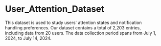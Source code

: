 # User_Attention_Dataset
This dataset is used to study users' attention states and notification handling preferences.
Our dataset contains a total of 2,203 entries, including data from 20 users. The data collection period spans from July 1, 2024, to July 14, 2024.
